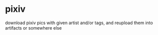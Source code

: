 # pixiv
download pixiv pics with given artist and/or tags, and reupload them into artifacts or somewhere else
